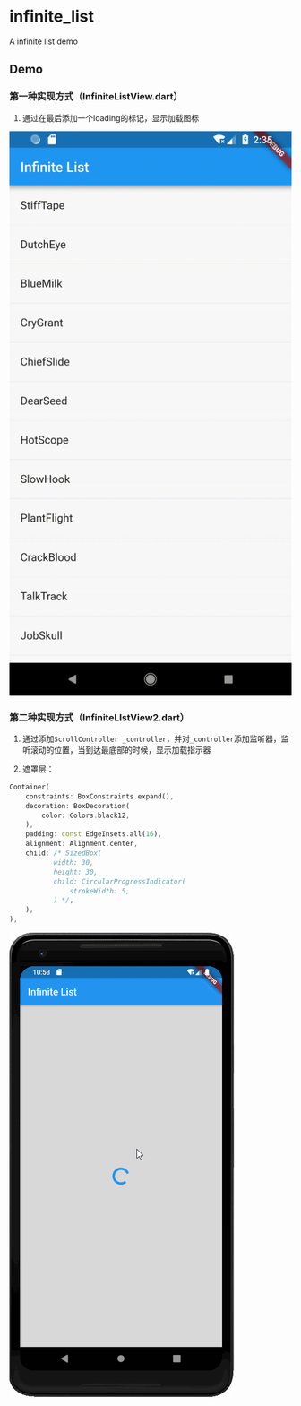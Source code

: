 # infinite_list

A infinite list demo

## Demo

### 第一种实现方式（InfiniteListView.dart）

1. 通过在最后添加一个loading的标记，显示加载图标

![infinite_list](./README.assets/infinite_list.gif)

### 第二种实现方式（InfiniteLIstView2.dart）

1. 通过添加`ScrollController _controller`，并对`_controller`添加监听器，监听滚动的位置，当到达最底部的时候，显示加载指示器

2. 遮罩层：
```dart
Container(
    constraints: BoxConstraints.expand(),
    decoration: BoxDecoration(
        color: Colors.black12,
    ),
    padding: const EdgeInsets.all(16),
    alignment: Alignment.center,
    child: /* SizedBox(
           width: 30,
           height: 30,
           child: CircularProgressIndicator(
               strokeWidth: 5,
           ) */,
	),
),
```

   

![infinite_list_2](./README.assets/infinite_list_2.gif)